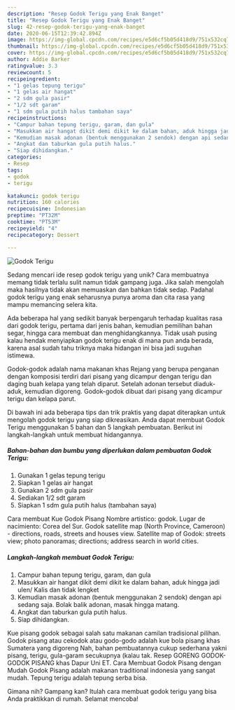```yaml
---
description: "Resep Godok Terigu yang Enak Banget"
title: "Resep Godok Terigu yang Enak Banget"
slug: 42-resep-godok-terigu-yang-enak-banget
date: 2020-06-15T12:39:42.894Z
image: https://img-global.cpcdn.com/recipes/e5d6cf5b05d418d9/751x532cq70/godok-terigu-foto-resep-utama.jpg
thumbnail: https://img-global.cpcdn.com/recipes/e5d6cf5b05d418d9/751x532cq70/godok-terigu-foto-resep-utama.jpg
cover: https://img-global.cpcdn.com/recipes/e5d6cf5b05d418d9/751x532cq70/godok-terigu-foto-resep-utama.jpg
author: Addie Barker
ratingvalue: 3.3
reviewcount: 5
recipeingredient:
- "1 gelas tepung terigu"
- "1 gelas air hangat"
- "2 sdm gula pasir"
- "1/2 sdt garam"
- "1 sdm gula putih halus tambahan saya"
recipeinstructions:
- "Campur bahan tepung terigu, garam, dan gula"
- "Masukkan air hangat dikit demi dikit ke dalam bahan, aduk hingga jadi ulen/ Kalis dan tidak lengket"
- "Kemudian masak adonan (bentuk menggunakan 2 sendok) dengan api sedang saja. Bolak balik adonan, masak hingga matang."
- "Angkat dan taburkan gula putih halus."
- "Siap dihidangkan."
categories:
- Resep
tags:
- godok
- terigu

katakunci: godok terigu 
nutrition: 160 calories
recipecuisine: Indonesian
preptime: "PT32M"
cooktime: "PT53M"
recipeyield: "4"
recipecategory: Dessert

---
```



![Godok Terigu](https://img-global.cpcdn.com/recipes/e5d6cf5b05d418d9/751x532cq70/godok-terigu-foto-resep-utama.jpg)

Sedang mencari ide resep godok terigu yang unik? Cara membuatnya memang tidak terlalu sulit namun tidak gampang juga. Jika salah mengolah maka hasilnya tidak akan memuaskan dan bahkan tidak sedap. Padahal godok terigu yang enak seharusnya punya aroma dan cita rasa yang mampu memancing selera kita.

Ada beberapa hal yang sedikit banyak berpengaruh terhadap kualitas rasa dari godok terigu, pertama dari jenis bahan, kemudian pemilihan bahan segar, hingga cara membuat dan menghidangkannya. Tidak usah pusing kalau hendak menyiapkan godok terigu enak di mana pun anda berada, karena asal sudah tahu triknya maka hidangan ini bisa jadi suguhan istimewa.

Godok-godok adalah nama makanan khas Rejang yang berupa penganan dengan komposisi terdiri dari pisang yang dicampur dengan terigu dan daging buah kelapa yang telah diparut. Setelah adonan tersebut diaduk-aduk, kemudian digoreng. Godok-godok dibuat dari pisang yang dicampur terigu dan kelapa parut.


Di bawah ini ada beberapa tips dan trik praktis yang dapat diterapkan untuk mengolah godok terigu yang siap dikreasikan. Anda dapat membuat Godok Terigu menggunakan 5 bahan dan 5 langkah pembuatan. Berikut ini langkah-langkah untuk membuat hidangannya.

<!--inarticleads1-->

##### Bahan-bahan dan bumbu yang diperlukan dalam pembuatan Godok Terigu:

1. Gunakan 1 gelas tepung terigu
1. Siapkan 1 gelas air hangat
1. Gunakan 2 sdm gula pasir
1. Sediakan 1/2 sdt garam
1. Siapkan 1 sdm gula putih halus (tambahan saya)


Cara membuat Kue Godok Pisang  Nombre artistico: godok. Lugar de nacimiento: Corea del Sur. Godok satellite map (North Province, Cameroon) - directions, roads, streets and houses view. Satellite map of Godok: streets view; photo panoramas; directions; address search in world cities. 

<!--inarticleads2-->

##### Langkah-langkah membuat Godok Terigu:

1. Campur bahan tepung terigu, garam, dan gula
1. Masukkan air hangat dikit demi dikit ke dalam bahan, aduk hingga jadi ulen/ Kalis dan tidak lengket
1. Kemudian masak adonan (bentuk menggunakan 2 sendok) dengan api sedang saja. Bolak balik adonan, masak hingga matang.
1. Angkat dan taburkan gula putih halus.
1. Siap dihidangkan.


Kue pisang godok sebagai salah satu makanan camilan tradisional pilihan. Godok pisang atau cekodok atau godo-godo adalah kue bola pisang khas Sumatera yang digoreng Nah, bahan pembuatannya cukup sederhana yakni pisang, terigu, gula-garam secukupnya (kalau tak. Resep GORENG GODOK-GODOK PISANG khas Dapur Uni ET. Cara Membuat Godok Pisang dengan Mudah Godok Pisang adalah makanan traditional indonesia yang sangat mudah. Tepung terigu adalah tepung serba bisa. 

Gimana nih? Gampang kan? Itulah cara membuat godok terigu yang bisa Anda praktikkan di rumah. Selamat mencoba!
